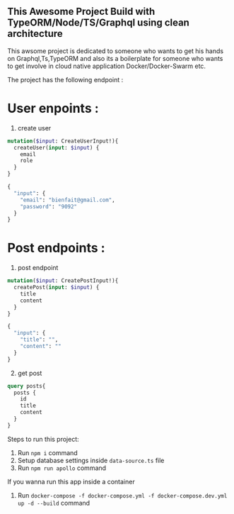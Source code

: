 ## This Awesome Project Build with TypeORM/Node/TS/Graphql using clean architecture


This  awsome project is dedicated to someone who wants to get his hands on Graphql,Ts,TypeORM and also its a boilerplate for someone who wants to get involve in cloud native application Docker/Docker-Swarm etc.

The project has the following endpoint :

# User enpoints :

1. create user


```graphql
mutation($input: CreateUserInput!){
  createUser(input: $input) {
    email
    role
  }
}

{
  "input": {
    "email": "bienfait@gmail.com",
    "password": "9092"
  }
}

```

# Post endpoints :

1. post endpoint


```graphql
mutation($input: CreatePostInput!){
  createPost(input: $input) {
    title
    content
  }
}

{
  "input": {
    "title": "",
    "content": ""
  }
}

```
2. get post


```graphql
query posts{
  posts {
    id
    title
    content
  }
}

```


Steps to run this project:

1. Run `npm i` command
2. Setup database settings inside `data-source.ts` file
3. Run `npm run apollo` command

If you wanna run this app inside a container

1. Run `docker-compose -f docker-compose.yml -f docker-compose.dev.yml up -d --build` command


